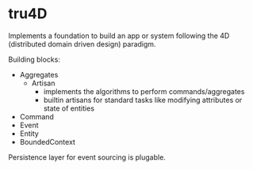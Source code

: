 tru4D
=====

Implements a foundation to build an app or system following the 4D (distributed domain driven design) paradigm.

Building blocks:
- Aggregates
    * Artisan 
        * implements the algorithms to perform commands/aggregates
        * builtin artisans for standard tasks like modifying attributes or state of entities
- Command
- Event
- Entity
- BoundedContext

Persistence layer for event sourcing is plugable.

